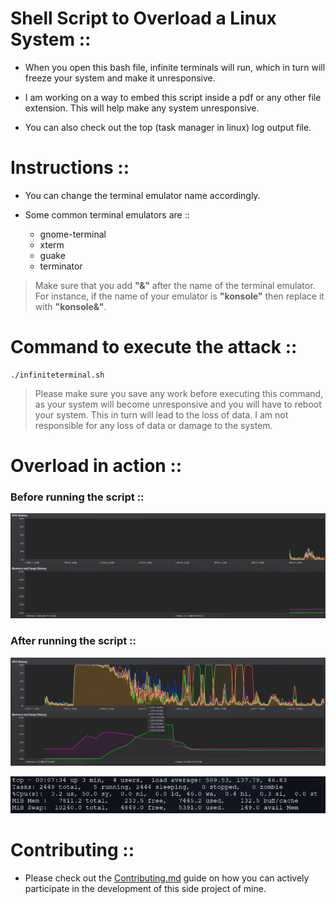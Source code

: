 # Shell Script to Overload a Linux System ::

- When you open this bash file, infinite terminals will run, which in turn will freeze your system and make it unresponsive.

- I am working on a way to embed this script inside a pdf or any other file extension. This will help make any system unresponsive.

- You can also check out the top (task manager in linux) log output file.

# Instructions ::

- You can change the terminal emulator name accordingly.

- Some common terminal emulators are ::

  - gnome-terminal
  - xterm
  - guake
  - terminator

> Make sure that you add **"&"** after the name of the terminal emulator. For instance, if the name of your emulator is **"konsole"** then replace it with **"konsole&"**.

# Command to execute the attack ::

```
./infiniteterminal.sh
```

> Please make sure you save any work before executing this command, as your system will become unresponsive and you will have to reboot your system. This in turn will lead to the loss of data. I am not responsible for any loss of data or damage to the system.

# Overload in action ::

### Before running the script ::

![Before running the script](Media/before.png)

### After running the script ::

![After running the script](Media/after.png)

![top output first 10 lines](Media/top_output.png)

# Contributing ::

- Please check out the [Contributing.md](Contributing.md) guide on how you can actively participate in the development of this side project of mine.
